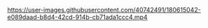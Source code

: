 https://user-images.githubusercontent.com/40742491/180615042-e089daad-b8d4-42cd-914b-cb71ada1ccc4.mp4
